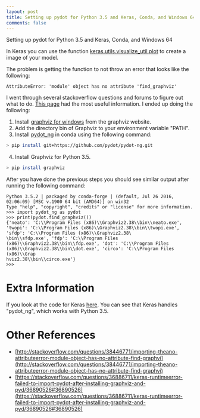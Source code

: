 ```yaml
---
layout: post
title: Setting up pydot for Python 3.5 and Keras, Conda, and Windows 64
comments: false
---
```


Setting up pydot for Python 3.5 and Keras, Conda, and Windows 64

In Keras you can use the function [keras.utils.visualize_util.plot](https://keras.io/visualization/)
to create a image of your model.

The problem is getting the function to not throw an error that looks like the
following:

```
AttributeError: 'module' object has no attribute 'find_graphviz'
```

I went through several stackoverflow questions and forums to figure out what
to do. [This page](https://github.com/Theano/Theano/issues/1801) had the most
useful information. I ended up doing the following:

1. Install [graphviz for windows](http://www.graphviz.org/Download_windows.php) from the graphviz website.
2. Add the directory bin of Graphviz to your environment variable "PATH".
3. Install [pydot_ng](https://github.com/pydot/pydot-ng) in conda using the following command:

```bash
> pip install git+https://github.com/pydot/pydot-ng.git
```

4. Install Graphviz for Python 3.5.

```bash
> pip install graphviz
```

After you have done the previous steps you should see similar output after
running the following command:

```
Python 3.5.2 | packaged by conda-forge | (default, Jul 26 2016, 02:06:09) [MSC v.1900 64 bit (AMD64)] on win32
Type "help", "copyright", "credits" or "license" for more information.
>>> import pydot_ng as pydot
>>> print(pydot.find_graphviz())
{'neato': 'C:\\Program Files (x86)\\Graphviz2.38\\bin\\neato.exe', 'twopi': 'C:\\Program Files (x86)\\Graphviz2.38\\bin\\twopi.exe', 'sfdp': 'C:\\Program Files (x86)\\Graphviz2.38\
\bin\\sfdp.exe', 'fdp': 'C:\\Program Files (x86)\\Graphviz2.38\\bin\\fdp.exe', 'dot': 'C:\\Program Files (x86)\\Graphviz2.38\\bin\\dot.exe', 'circo': 'C:\\Program Files (x86)\\Grap
hviz2.38\\bin\\circo.exe'}
>>>
```

# Extra Information
If you look at the code for Keras [here](https://github.com/fchollet/keras/blob/master/keras/utils/visualize_util.py).
You can see that Keras handles "pydot_ng", which works with Python 3.5.

# Other References
* [http://stackoverflow.com/questions/38446771/importing-theano-attributeerror-module-object-has-no-attribute-find-graphvi](http://stackoverflow.com/questions/38446771/importing-theano-attributeerror-module-object-has-no-attribute-find-graphvi)
* [https://stackoverflow.com/questions/36886711/keras-runtimeerror-failed-to-import-pydot-after-installing-graphviz-and-pyd/36890526#36890526](https://stackoverflow.com/questions/36886711/keras-runtimeerror-failed-to-import-pydot-after-installing-graphviz-and-pyd/36890526#36890526)
